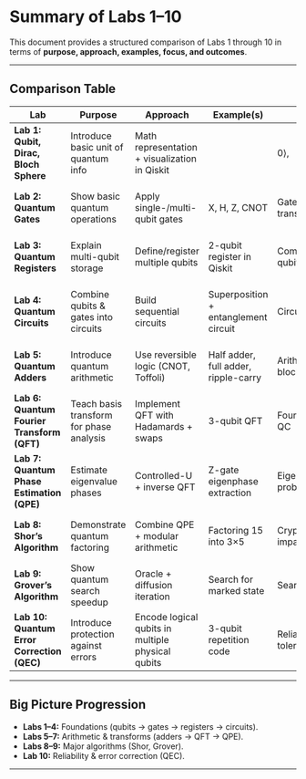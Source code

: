 # Summary of Labs 1–10

This document provides a structured comparison of Labs 1 through 10 in terms of **purpose, approach, examples, focus, and outcomes**.

---

## Comparison Table

| **Lab** | **Purpose** | **Approach** | **Example(s)** | **Focus** | **Outcome** |
|---------|-------------|--------------|----------------|-----------|-------------|
| **Lab 1: Qubit, Dirac, Bloch Sphere** | Introduce basic unit of quantum info | Math representation + visualization in Qiskit | |0⟩, |1⟩, |+⟩, Bloch sphere | Foundations of quantum states | Students can represent/visualize qubits in Dirac and Bloch forms |
| **Lab 2: Quantum Gates** | Show basic quantum operations | Apply single-/multi-qubit gates | X, H, Z, CNOT | Gate-level transformations | Students can simulate and interpret gate effects |
| **Lab 3: Quantum Registers** | Explain multi-qubit storage | Define/register multiple qubits | 2-qubit register in Qiskit | Composition of qubits | Students understand registers and entanglement |
| **Lab 4: Quantum Circuits** | Combine qubits & gates into circuits | Build sequential circuits | Superposition + entanglement circuit | Circuit construction | Students design and simulate simple circuits |
| **Lab 5: Quantum Adders** | Introduce quantum arithmetic | Use reversible logic (CNOT, Toffoli) | Half adder, full adder, ripple-carry | Arithmetic building blocks | Students implement and test small adders |
| **Lab 6: Quantum Fourier Transform (QFT)** | Teach basis transform for phase analysis | Implement QFT with Hadamards + swaps | 3-qubit QFT | Fourier domain in QC | Students simulate QFT and see phase encoding |
| **Lab 7: Quantum Phase Estimation (QPE)** | Estimate eigenvalue phases | Controlled-U + inverse QFT | Z-gate eigenphase extraction | Eigenvalue problems | Students run QPE and link it to Shor’s algorithm |
| **Lab 8: Shor’s Algorithm** | Demonstrate quantum factoring | Combine QPE + modular arithmetic | Factoring 15 into 3×5 | Cryptographic impact | Students implement small-scale factoring |
| **Lab 9: Grover’s Algorithm** | Show quantum search speedup | Oracle + diffusion iteration | Search for marked state | Search/optimization | Students see quadratic speedup in small DB |
| **Lab 10: Quantum Error Correction (QEC)** | Introduce protection against errors | Encode logical qubits in multiple physical qubits | 3-qubit repetition code | Reliability, fault tolerance | Students simulate error correction under noise |

---

## Big Picture Progression
- **Labs 1–4:** Foundations (qubits → gates → registers → circuits).  
- **Labs 5–7:** Arithmetic & transforms (adders → QFT → QPE).  
- **Labs 8–9:** Major algorithms (Shor, Grover).  
- **Lab 10:** Reliability & error correction (QEC).  

---

